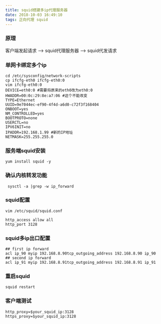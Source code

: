 ```yaml
---
title: squid搭建多ip代理服务器
date: 2018-10-03 16:49:10
tags: 正向代理 squid
---
```

### 原理
客户端发起请求 --> squid代理服务器 --> squid代发请求  
<!--more-->

### 单网卡绑定多个ip
```
cd /etc/sysconfig/network-scripts
cp ifcfg-eth0 ifcfg-eth0:0
vim ifcfg-eth0:0
DEVICE=eth0:0 #需要将原来的eth0改为eth0:0
HWADDR=00:0c:29:8e:a7:06 #这个不能改变
TYPE=Ethernet
UUID=9e7044ec-ef90-4f4d-a6d0-c72f3f168404
ONBOOT=yes
NM_CONTROLLED=yes
BOOTPROTO=none
USERCTL=no
IPV6INIT=no
IPADDR=192.168.1.99 #新的IP地址
NETMASK=255.255.255.0
```

### 服务端squid安装
```
yum install squid -y
```
### 确认内核转发功能
```
 sysctl -a |grep -w ip_forward
```
### squid配置
```
vim /etc/squid/squid.conf
```

```
http_access allow all
http_port 3128
```
### squid多ip出口配置
```
## first ip forward
acl ip_90 myip 192.168.8.90tcp_outgoing_address 192.168.8.90 ip_90
## second ip forward
acl ip_91 myip 192.168.8.91tcp_outgoing_address 192.168.8.91 ip_91

```
### 重启squid
```
squid restart
```

### 客户端测试
```
http_proxy=$your_squid_ip:3128
https_proxy=$your_squid_ip:3128
```



